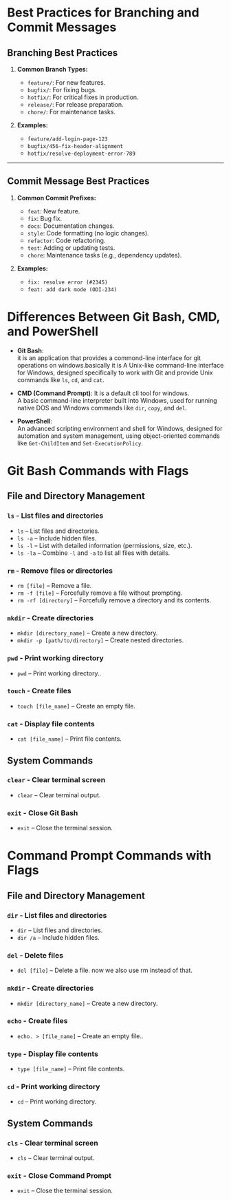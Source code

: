 # Best Practices for Branching and Commit Messages

## Branching Best Practices
1. **Common Branch Types:**
   - `feature/`: For new features.
   - `bugfix/`: For fixing bugs.
   - `hotfix/`: For critical fixes in production.
   - `release/`: For release preparation.
   - `chore/`: For maintenance tasks.

2. **Examples:**
   - `feature/add-login-page-123`
   - `bugfix/456-fix-header-alignment`
   - `hotfix/resolve-deployment-error-789`

---

## Commit Message Best Practices
1. **Common Commit Prefixes:**
   - `feat`: New feature.
   - `fix`: Bug fix.
   - `docs`: Documentation changes.
   - `style`: Code formatting (no logic changes).
   - `refactor`: Code refactoring.
   - `test`: Adding or updating tests.
   - `chore`: Maintenance tasks (e.g., dependency updates).

2. **Examples:**
   - `fix: resolve error (#2345)`
   - `feat: add dark mode (ODI-234)`


# Differences Between Git Bash, CMD, and PowerShell

- **Git Bash**:  
 it is an application that provides a commond-line interface for git operations on windows.basically it is A Unix-like command-line interface for Windows, designed specifically to work with Git and provide Unix commands like `ls`, `cd`, and `cat`.

- **CMD (Command Prompt)**:
  It is a default cli tool for windows.  
  A basic command-line interpreter built into Windows, used for running native DOS and Windows commands like `dir`, `copy`, and `del`.

- **PowerShell**:  
  An advanced scripting environment and shell for Windows, designed for automation and system management, using object-oriented commands like `Get-ChildItem` and `Set-ExecutionPolicy`.


# Git Bash Commands with Flags

## File and Directory Management

### `ls` - List files and directories
- `ls` – List files and directories.
- `ls -a` – Include hidden files.
- `ls -l` – List with detailed information (permissions, size, etc.).
- `ls -la` – Combine `-l` and `-a` to list all files with details.

### `rm` - Remove files or directories
- `rm [file]` – Remove a file.
- `rm -f [file]` – Forcefully remove a file without prompting.
- `rm -rf [directory]` – Forcefully remove a directory and its contents.

### `mkdir` - Create directories
- `mkdir [directory_name]` – Create a new directory.
- `mkdir -p [path/to/directory]` – Create nested directories.

### `pwd` - Print working directory
- `pwd` – Print working directory..

### `touch` - Create files
- `touch [file_name]` – Create an empty file.

### `cat` - Display file contents
- `cat [file_name]` – Print file contents.

## System Commands

### `clear` - Clear terminal screen
- `clear` – Clear terminal output.

### `exit` - Close Git Bash
- `exit` – Close the terminal session.


# Command Prompt Commands with Flags

## File and Directory Management

### `dir` - List files and directories
- `dir` – List files and directories.
- `dir /a` – Include hidden files.

### `del` - Delete files
- `del [file]` – Delete a file.
now we also use rm instead of that.

### `mkdir` - Create directories
- `mkdir [directory_name]` – Create a new directory.

### `echo` - Create files
- `echo. > [file_name]` – Create an empty file..

### `type` - Display file contents
- `type [file_name]` – Print file contents.

### `cd` - Print working directory
- `cd` – Print working directory.

## System Commands

### `cls` - Clear terminal screen
- `cls` – Clear terminal output.

### `exit` - Close Command Prompt
- `exit` – Close the terminal session.
